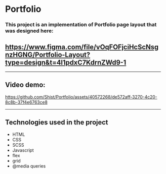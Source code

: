 # Portfolio
### This project is an implementation of Portfolio page layout that was designed here:
## https://www.figma.com/file/vOqFOFjciHcScNsgnzHGNG/Portfolio-Layout?type=design&t=4I1pdxC7KdrnZWd9-1
---
## Video demo:


https://github.com/Shist/Portfolio/assets/40572268/de572aff-3270-4c20-8c8b-37f4e6763ce8


---
## Technologies used in the project
- HTML
- CSS
- SCSS
- Javascript
- flex
- grid
- @media queries
